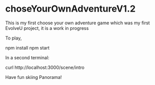 # choseYourOwnAdventureV1.2

This is my first choose your own adventure game which was my first EvolveU project, it is a work in progress

To play,

npm install
npm start

In a second terminal:

curl http://localhost:3000/scene/intro

Have fun skiing Panorama!


